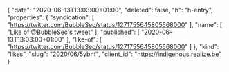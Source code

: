 {
  "date": "2020-06-13T13:03:00+01:00",
  "deleted": false,
  "h": "h-entry",
  "properties": {
    "syndication": [
      "https://twitter.com/BubbleSec/status/1271755645805568000"
    ],
    "name": [
      "Like of @BubbleSec's tweet"
    ],
    "published": [
      "2020-06-13T13:03:00+01:00"
    ],
    "like-of": [
      "https://twitter.com/BubbleSec/status/1271755645805568000"
    ]
  },
  "kind": "likes",
  "slug": "2020/06/5ybnf",
  "client_id": "https://indigenous.realize.be"
}
